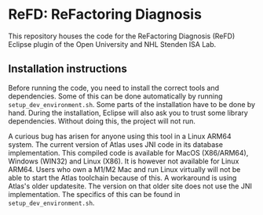 # ReFD: ReFactoring Diagnosis

This repository houses the code for the ReFactoring Diagnosis (ReFD) Eclipse plugin of the Open University and NHL Stenden ISA Lab.

## Installation instructions

Before running the code, you need to install the correct tools and dependencies. Some of this can be done automatically by running ```setup_dev_environment.sh```.
Some parts of the installation have to be done by hand. During the installation, Eclipse will also ask you to trust some library dependencies. Without doing this, the
project will not run.

A curious bug has arisen for anyone using this tool in a Linux ARM64 system. The current version of Atlas uses JNI code in its database implementation. This compiled code
is available for MacOS (X86/ARM64), Windows (WIN32) and Linux (X86). It is however not available for Linux ARM64. Users who own a M1/M2 Mac and run Linux virtually will not
be able to start the Atlas toolchain because of this. A workaround is using Atlas's older updatesite. The version on that older site does not use the JNI implementation. The
specifics of this can be found in ```setup_dev_environment.sh```.